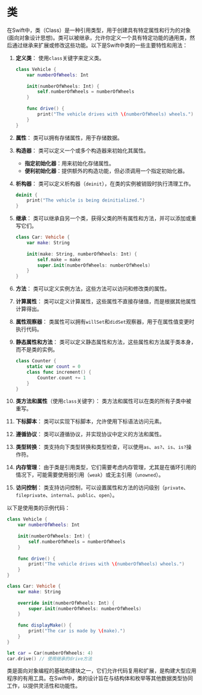 # 类

在Swift中，类（Class）是一种引用类型，用于创建具有特定属性和行为的对象(面向对象设计思想)。类可以被继承，允许你定义一个具有特定功能的通用类，然后通过继承来扩展或修改这些功能。以下是Swift中类的一些主要特性和用法：

1. **定义类**：
   使用`class`关键字来定义类。

   ```swift
   class Vehicle {
       var numberOfWheels: Int
       
       init(numberOfWheels: Int) {
           self.numberOfWheels = numberOfWheels
       }
       
       func drive() {
           print("The vehicle drives with \(numberOfWheels) wheels.")
       }
   }
   ```

2. **属性**：
   类可以拥有存储属性，用于存储数据。

3. **构造器**：
   类可以定义一个或多个构造器来初始化其属性。
   - **指定初始化器**：用来初始化存储属性。
   - **便利初始化器**：提供额外的构造功能，但必须调用一个指定初始化器。

4. **析构器**：
   类可以定义析构器（`deinit`），在类的实例被销毁时执行清理工作。

   ```swift
   deinit {
       print("The vehicle is being deinitialized.")
   }
   ```

5. **继承**：
   类可以继承自另一个类，获得父类的所有属性和方法，并可以添加或重写它们。

   ```swift
   class Car: Vehicle {
       var make: String
       
       init(make: String, numberOfWheels: Int) {
           self.make = make
           super.init(numberOfWheels: numberOfWheels)
       }
   }
   ```

6. **方法**：
   类可以定义实例方法，这些方法可以访问和修改类的属性。

7. **计算属性**：
   类可以定义计算属性，这些属性不直接存储值，而是根据其他属性计算得出。

8. **属性观察器**：
   类属性可以拥有`willSet`和`didSet`观察器，用于在属性值变更时执行代码。

9. **静态属性和方法**：
   类可以定义静态属性和方法，这些属性和方法属于类本身，而不是类的实例。

   ```swift
   class Counter {
       static var count = 0
       class func increment() {
           Counter.count += 1
       }
   }
   ```

10. **类方法和属性**（使用`class`关键字）：
    类方法和属性可以在类的所有子类中被重写。

11. **下标脚本**：
    类可以实现下标脚本，允许使用下标语法访问元素。

12. **遵循协议**：
    类可以遵循协议，并实现协议中定义的方法和属性。

13. **类型转换**：
    类支持向下类型转换和类型检查，可以使用`as`、`as?`、`is`、`is?`操作符。

14. **内存管理**：
    由于类是引用类型，它们需要考虑内存管理，尤其是在循环引用的情况下，可能需要使用弱引用（`weak`）或无主引用（`unowned`）。

15. **访问控制**：
    类支持访问控制，可以设置属性和方法的访问级别（`private`、`fileprivate`、`internal`、`public`、`open`）。

以下是使用类的示例代码：

```swift
class Vehicle {
    var numberOfWheels: Int
    
    init(numberOfWheels: Int) {
        self.numberOfWheels = numberOfWheels
    }
    
    func drive() {
        print("The vehicle drives with \(numberOfWheels) wheels.")
    }
}

class Car: Vehicle {
    var make: String
    
    override init(numberOfWheels: Int) {
        super.init(numberOfWheels: numberOfWheels)
    }
    
    func displayMake() {
        print("The car is made by \(make).")
    }
}

let car = Car(numberOfWheels: 4)
car.drive() // 使用继承的drive方法
```

类是面向对象编程的基础构建块之一，它们允许代码复用和扩展，是构建大型应用程序的有用工具。在Swift中，类的设计旨在与结构体和枚举等其他数据类型协同工作，以提供灵活性和功能性。
